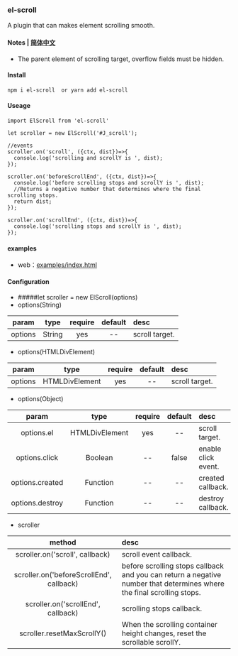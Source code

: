 ### el-scroll
A plugin that can makes element scrolling smooth.

#### Notes | [简体中文](https://github.com/466102061/el-scroll/blob/main/doc/README-ZH.md)
+ The parent element of scrolling target, overflow fields must be hidden.

#### Install
```
npm i el-scroll  or yarn add el-scroll
```

#### Useage
```
import ElScroll from 'el-scroll'

let scroller = new ElScroll('#J_scroll');

//events
scroller.on('scroll', ({ctx, dist})=>{
  console.log('scrolling and scrollY is ', dist);
});

scroller.on('beforeScrollEnd', ({ctx, dist})=>{
  console.log('before scrolling stops and scrollY is ', dist);
  //Returns a negative number that determines where the final scrolling stops.
  return dist;
});

scroller.on('scrollEnd', ({ctx, dist})=>{
  console.log('scrolling stops and scrollY is ', dist);
});
```
#### examples
+ web：[examples/index.html](https://github.com/466102061/el-scroll/tree/main/examples)
#### Configuration

+ #####let scroller = new ElScroll(options)
+ options(String)

| param | type | require | default | desc |
| :----: | :----: | :----: | :----: | :---- |
| options | String | yes | -- | scroll target. |

+ options(HTMLDivElement)

| param | type | require | default | desc |
| :----: | :----: | :----: | :----: | :---- |
| options | HTMLDivElement | yes | -- | scroll target. |

+ options(Object)

| param | type | require | default | desc |
| :----: | :----: | :----: | :----: | :---- |
| options.el | HTMLDivElement | yes | -- | scroll target. |
| options.click | Boolean | -- | false | enable click event. |
| options.created | Function | -- | -- | created callback. |
| options.destroy | Function | -- | -- | destroy callback. |

+ scroller

| method | desc |
| :----:| :---- |
| scroller.on('scroll', callback) | scroll event callback. |
| scroller.on('beforeScrollEnd', callback) | before scrolling stops callback and you can return a negative number that determines where the final scrolling stops. |
| scroller.on('scrollEnd', callback) | scrolling stops callback. |
| scroller.resetMaxScrollY() | When the scrolling container height changes, reset the scrollable scrollY. |

